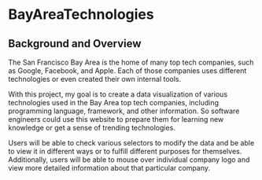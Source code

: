 # BayAreaTechnologies

## Background and Overview 

The San Francisco Bay Area is the home of many top tech companies, such as Google, Facebook, and Apple. Each of those companies uses different technologies or even created their own internal tools.

With this project, my goal is to create a data visualization of various technologies used in the Bay Area top tech companies, including programming language, framework, and other information. So software engineers could use this website to prepare them for learning new knowledge or get a sense of trending technologies.

Users will be able to check various selectors to modify the data and be able to view it in different ways or to fulfill different purposes for themselves. Additionally, users will be able to mouse over individual company logo and view more detailed information about that particular company.
